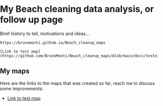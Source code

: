 # My Beach cleaning data analysis, or follow up page

Brief history to tell, motivations and ideas...

 `https://brunomonti.github.io/Beach_cleanup_maps`


```
[Link to test map](https://github.com/BrunoMonti/Beach_cleanup_maps/blob/main/docs/teste_map.html)
```

## My maps

Here are the links to the maps that was created so far, reach me to discuss some improvements:

 - [Link to test map](https://github.com/BrunoMonti/Beach_cleanup_maps/blob/main/docs/teste_map.html)



<head>
    <meta http-equiv="content-type" content="text/html; charset=UTF-8" />
        <script>
            L_NO_TOUCH = false;
            L_DISABLE_3D = false;
        </script>
    <style>html, body {width: 100%;height: 100%;margin: 0;padding: 0;}</style>
    <style>#map {position:absolute;top:0;bottom:0;right:0;left:0;}</style>
    <script src="https://cdn.jsdelivr.net/npm/leaflet@1.9.3/dist/leaflet.js"></script>
    <script src="https://code.jquery.com/jquery-1.12.4.min.js"></script>
    <script src="https://cdn.jsdelivr.net/npm/bootstrap@5.2.2/dist/js/bootstrap.bundle.min.js"></script>
    <script src="https://cdnjs.cloudflare.com/ajax/libs/Leaflet.awesome-markers/2.0.2/leaflet.awesome-markers.js"></script>
    <link rel="stylesheet" href="https://cdn.jsdelivr.net/npm/leaflet@1.9.3/dist/leaflet.css"/>
    <link rel="stylesheet" href="https://cdn.jsdelivr.net/npm/bootstrap@5.2.2/dist/css/bootstrap.min.css"/>
    <link rel="stylesheet" href="https://netdna.bootstrapcdn.com/bootstrap/3.0.0/css/bootstrap.min.css"/>
    <link rel="stylesheet" href="https://cdn.jsdelivr.net/npm/@fortawesome/fontawesome-free@6.2.0/css/all.min.css"/>
    <link rel="stylesheet" href="https://cdnjs.cloudflare.com/ajax/libs/Leaflet.awesome-markers/2.0.2/leaflet.awesome-markers.css"/>
    <link rel="stylesheet" href="https://cdn.jsdelivr.net/gh/python-visualization/folium/folium/templates/leaflet.awesome.rotate.min.css"/>
            <meta name="viewport" content="width=device-width,
                initial-scale=1.0, maximum-scale=1.0, user-scalable=no" />
            <style>
                #map_9776b5438ecf674357bc038fdb0e8a84 {
                    position: relative;
                    width: 100.0%;
                    height: 100.0%;
                    left: 0.0%;
                    top: 0.0%;
                }
                .leaflet-container { font-size: 1rem; }
            </style>
    <script src="https://cdnjs.cloudflare.com/ajax/libs/leaflet.fullscreen/1.4.2/Control.FullScreen.min.js"></script>
    <link rel="stylesheet" href="https://cdnjs.cloudflare.com/ajax/libs/leaflet.fullscreen/1.4.2/Control.FullScreen.min.css"/>
    <script src="https://cdnjs.cloudflare.com/ajax/libs/leaflet.draw/1.0.2/leaflet.draw.js"></script>
    <link rel="stylesheet" href="https://cdnjs.cloudflare.com/ajax/libs/leaflet.draw/1.0.2/leaflet.draw.css"/>
    <script src="https://cdn.jsdelivr.net/gh/ljagis/leaflet-measure@2.1.7/dist/leaflet-measure.min.js"></script>
    <link rel="stylesheet" href="https://cdn.jsdelivr.net/gh/ljagis/leaflet-measure@2.1.7/dist/leaflet-measure.min.css"/>
    <script src="https://unpkg.com/leaflet-control-geocoder/dist/Control.Geocoder.js"></script>
    <link rel="stylesheet" href="https://unpkg.com/leaflet-control-geocoder/dist/Control.Geocoder.css"/>
                    <style>
                        .foliumtooltip {
                        }
                       .foliumtooltip table{
                            margin: auto;
                        }
                        .foliumtooltip tr{
                            text-align: left;
                        }
                        .foliumtooltip th{
                            padding: 2px; padding-right: 8px;
                        }
                    </style>
            
</head>
<body>
            <div class="folium-map" id="map_9776b5438ecf674357bc038fdb0e8a84" ></div>
        
</body>
<script>
            var map_9776b5438ecf674357bc038fdb0e8a84 = L.map(
                "map_9776b5438ecf674357bc038fdb0e8a84",
                {
                    center: [0.0, 0.0],
                    crs: L.CRS.EPSG3857,
                    zoom: 2,
                    zoomControl: true,
                    preferCanvas: false,
                    googleMap: "HYBRID",
                    drawExport: false,
                    layersControl: true,
                }
            );
            L.control.scale().addTo(map_9776b5438ecf674357bc038fdb0e8a84);
            var tile_layer_cc6b467ea2853f42b68a932aad486dfa = L.tileLayer(
                "https://{s}.tile.openstreetmap.org/{z}/{x}/{y}.png",
                {"attribution": "Data by \u0026copy; \u003ca target=\"_blank\" href=\"http://openstreetmap.org\"\u003eOpenStreetMap\u003c/a\u003e, under \u003ca target=\"_blank\" href=\"http://www.openstreetmap.org/copyright\"\u003eODbL\u003c/a\u003e.", "detectRetina": false, "maxNativeZoom": 24, "maxZoom": 24, "minZoom": 0, "noWrap": false, "opacity": 1, "subdomains": "abc", "tms": false}
            ).addTo(map_9776b5438ecf674357bc038fdb0e8a84);
            L.control.fullscreen(
                {"forceSeparateButton": false, "position": "topleft", "title": "Full Screen", "titleCancel": "Exit Full Screen"}
            ).addTo(map_9776b5438ecf674357bc038fdb0e8a84);
            var options = {
              position: "topleft",
              draw: {},
              edit: {},
            }
            // FeatureGroup is to store editable layers.
            var drawnItems = new L.featureGroup().addTo(
                map_9776b5438ecf674357bc038fdb0e8a84
            );
            options.edit.featureGroup = drawnItems;
            var draw_control_a9cae9a2a74f6c9102f9af67ff39a822 = new L.Control.Draw(
                options
            ).addTo( map_9776b5438ecf674357bc038fdb0e8a84 );
            map_9776b5438ecf674357bc038fdb0e8a84.on(L.Draw.Event.CREATED, function(e) {
                var layer = e.layer,
                    type = e.layerType;
                var coords = JSON.stringify(layer.toGeoJSON());
                layer.on('click', function() {
                    alert(coords);
                    console.log(coords);
                });
                drawnItems.addLayer(layer);
             });
            map_9776b5438ecf674357bc038fdb0e8a84.on('draw:created', function(e) {
                drawnItems.addLayer(e.layer);
            });
            var measure_control_7a50380d474ca271403daa6b760d470a = new L.Control.Measure(
                {"position": "bottomleft", "primaryAreaUnit": "sqmeters", "primaryLengthUnit": "meters", "secondaryAreaUnit": "acres", "secondaryLengthUnit": "miles"});
            map_9776b5438ecf674357bc038fdb0e8a84.addControl(measure_control_7a50380d474ca271403daa6b760d470a);
            L.Control.geocoder(
                {"collapsed": true, "defaultMarkGeocode": true, "position": "topleft"}
            ).on('markgeocode', function(e) {
                map_9776b5438ecf674357bc038fdb0e8a84.setView(e.geocode.center, 11);
            }).addTo(map_9776b5438ecf674357bc038fdb0e8a84);
            var tile_layer_d7a1fcbde88ad5de23b507ea47b07b83 = L.tileLayer(
                "https://mt1.google.com/vt/lyrs=y\u0026x={x}\u0026y={y}\u0026z={z}\u0026key=YOUR-API-KEY",
                {"attribution": "Google", "detectRetina": false, "maxNativeZoom": 22, "maxZoom": 22, "minZoom": 0, "noWrap": false, "opacity": 1, "subdomains": "abc", "tms": false}
            ).addTo(map_9776b5438ecf674357bc038fdb0e8a84);
            map_9776b5438ecf674357bc038fdb0e8a84.fitBounds(
                [[0, 0], [0, 0]],
                {"maxZoom": 2}
            );
        function geo_json_52898a010fc3decdd8c079795c347041_styler(feature) {
            switch(feature.id) {
                default:
                    return {"color": "#3388ff", "fillOpacity": 0, "opacity": 1, "weight": 2};
            }
        }
        function geo_json_52898a010fc3decdd8c079795c347041_highlighter(feature) {
            switch(feature.id) {
                default:
                    return {"fillOpacity": 0, "weight": 4};
            }
        }
        function geo_json_52898a010fc3decdd8c079795c347041_onEachFeature(feature, layer) {
            layer.on({
                mouseout: function(e) {
                    if(typeof e.target.setStyle === "function"){
                        geo_json_52898a010fc3decdd8c079795c347041.resetStyle(e.target);
                    }
                },
                mouseover: function(e) {
                    if(typeof e.target.setStyle === "function"){
                        const highlightStyle = geo_json_52898a010fc3decdd8c079795c347041_highlighter(e.target.feature)
                        e.target.setStyle(highlightStyle);
                    }
                },
            });
        };
        var geo_json_52898a010fc3decdd8c079795c347041 = L.geoJson(null, {
                onEachFeature: geo_json_52898a010fc3decdd8c079795c347041_onEachFeature,
            
                style: geo_json_52898a010fc3decdd8c079795c347041_styler,
        });
        function geo_json_52898a010fc3decdd8c079795c347041_add (data) {
            geo_json_52898a010fc3decdd8c079795c347041
                .addData(data)
                .addTo(map_9776b5438ecf674357bc038fdb0e8a84);
        }
            geo_json_52898a010fc3decdd8c079795c347041_add({"bbox": [-48.47215, -27.4269, -48.471223, -27.426676], "features": [{"bbox": [-48.471722, -27.4269, -48.471223, -27.426724], "geometry": {"coordinates": [[[-48.471722, -27.4269], [-48.471722, -27.426724], [-48.471223, -27.426724], [-48.471223, -27.4269], [-48.471722, -27.4269]]], "type": "Polygon"}, "id": "0", "properties": {"Date": "2023-09-14", "end_lat": -27.426724, "end_long": -48.471722, "finish_tim": "07:53:00", "init_lat": -27.4269, "init_long": -48.471223, "non-org_wa": 1.36, "org_waste": 2.44, "start_time": "06:42:00", "waste_tota": 3.82}, "type": "Feature"}, {"bbox": [-48.47215, -27.426803, -48.471735, -27.426676], "geometry": {"coordinates": [[[-48.47215, -27.426803], [-48.47215, -27.426676], [-48.471735, -27.426676], [-48.471735, -27.426803], [-48.47215, -27.426803]]], "type": "Polygon"}, "id": "1", "properties": {"Date": "2023-09-23", "end_lat": -27.426676, "end_long": -48.47215, "finish_tim": "07:08:00", "init_lat": -27.426803, "init_long": -48.471735, "non-org_wa": null, "org_waste": null, "start_time": "06:14:00", "waste_tota": 5.26}, "type": "Feature"}], "type": "FeatureCollection"});
    geo_json_52898a010fc3decdd8c079795c347041.bindTooltip(
    function(layer){
    let div = L.DomUtil.create('div');
    
    let handleObject = feature=>typeof(feature)=='object' ? JSON.stringify(feature) : feature;
    let fields = ["Date", "start_time", "finish_tim", "init_lat", "init_long", "end_lat", "end_long", "waste_tota", "org_waste", "non-org_wa"];
    let aliases = ["Date", "start_time", "finish_tim", "init_lat", "init_long", "end_lat", "end_long", "waste_tota", "org_waste", "non-org_wa"];
    let table = '<table>' +
        String(
        fields.map(
        (v,i)=>
        `<tr>
            <th>${aliases[i]}</th>
            <td>${handleObject(layer.feature.properties[v])}</td>
        </tr>`).join(''))
    +'</table>';
    div.innerHTML=table;
    return div
    }
    ,{"className": "foliumtooltip", "sticky": true});
            map_9776b5438ecf674357bc038fdb0e8a84.fitBounds(
                [[-27.4269, -48.47215], [-27.426676, -48.471223]],
                {}
            );
            var layer_control_31ef67ea42af5ac3ce3e851e40d36d8e = {
                base_layers : {
                    "openstreetmap" : tile_layer_cc6b467ea2853f42b68a932aad486dfa,
                },
                overlays :  {
                    "Google Hybrid" : tile_layer_d7a1fcbde88ad5de23b507ea47b07b83,
                    "Coletas" : geo_json_52898a010fc3decdd8c079795c347041,
                },
            };
            L.control.layers(
                layer_control_31ef67ea42af5ac3ce3e851e40d36d8e.base_layers,
                layer_control_31ef67ea42af5ac3ce3e851e40d36d8e.overlays,
                {"autoZIndex": true, "collapsed": true, "position": "topright"}
            ).addTo(map_9776b5438ecf674357bc038fdb0e8a84);
</script>
</html>
